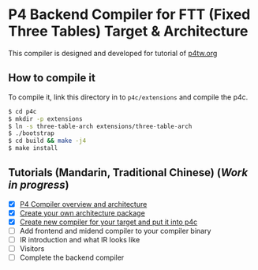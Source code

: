 P4 Backend Compiler for FTT (Fixed Three Tables) Target & Architecture
====

This compiler is designed and developed for tutorial of [p4tw.org](https://p4tw.org)

## How to compile it

To compile it, link this directory in to `p4c/extensions` and compile the p4c.

```bash
$ cd p4c
$ mkdir -p extensions
$ ln -s three-table-arch extensions/three-table-arch
$ ./bootstrap
$ cd build && make -j4
$ make install
```

## Tutorials (Mandarin, Traditional Chinese) (_Work in progress_)

 - [x] [P4 Compiler overview and architecture](https://p4tw.org/p4-compiler-architecure/)
 - [x] [Create your own architecture package](https://p4tw.org/p4-copmiler-define-architecture-package/)
 - [x] [Create new compiler for your target and put it into p4c](https://p4tw.org/p4-compiler-create-new-bc/)
 - [ ] Add frontend and midend compiler to your compiler binary
 - [ ] IR introduction and what IR looks like
 - [ ] Visitors
 - [ ] Complete the backend compiler

